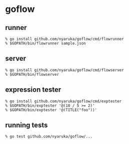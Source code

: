 # goflow 

## runner

```
% go install github.com/nyaruka/goflow/cmd/flowrunner
% $GOPATH/bin/flowrunner sample.json
```

## server

```
% go install github.com/nyaruka/goflow/cmd/flowserver
% $GOPATH/bin/flowserver
```

## expression tester

```
% go install github.com/nyaruka/goflow/cmd/exptester
% $GOPATH/bin/exptester '@(10 / 5 >= 2)'
% $GOPATH/bin/exptester '@(TITLE("foo"))'
```

## running tests

```
% go test github.com/nyaruka/goflow/...
```
